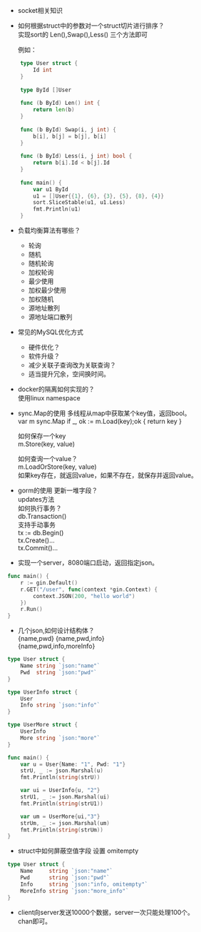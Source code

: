 - socket相关知识

- 如何根据struct中的参数对一个struct切片进行排序？                   
实现sort的 Len(),Swap(),Less() 三个方法即可                      

    例如：
```go
    type User struct {
    	Id int
    }
    
    type ById []User
    
    func (b ById) Len() int {
    	return len(b)
    }
    
    func (b ById) Swap(i, j int) {
    	b[i], b[j] = b[j], b[i]
    }
    
    func (b ById) Less(i, j int) bool {
    	return b[i].Id < b[j].Id
    }
    
    func main() {
    	var u1 ById
    	u1 = []User{{1}, {6}, {3}, {5}, {8}, {4}}    
    	sort.SliceStable(u1, u1.Less)
    	fmt.Println(u1)
    }

```


- 负载均衡算法有哪些？
    - 轮询
    - 随机
    - 随机轮询
    - 加权轮询
    - 最少使用
    - 加权最少使用
    - 加权随机
    - 源地址散列
    - 源地址端口散列
    
    
- 常见的MySQL优化方式
    - 硬件优化？
    - 软件升级？ 
    - 减少关联子查询改为关联查询？
    - 适当提升冗余，空间换时间。                     
    
  
    
- docker的隔离如何实现的？               
    使用linux namespace                   
    
- sync.Map的使用
  多线程从map中获取某个key值，返回bool。                      
  var m sync.Map
  if _, ok := m.Load(key);ok {
        return key
  }
  
  如何保存一个key                                         
  m.Store(key, value)                   
  
  如何查询一个value？                  
  m.LoadOrStore(key, value)                         
  如果key存在，就返回value，如果不存在，就保存并返回value。                           
  
   
- gorm的使用
    更新一堆字段？                     
    updates方法                       
    如何执行事务？                     
    db.Transaction()                                    
    支持手动事务                              
    tx := db.Begin()                
    tx.Create()...                              
    tx.Commit()...              
    
    
- 实现一个server，8080端口启动，返回指定json。             
```go
func main() {
	r := gin.Default()
	r.GET("/user", func(context *gin.Context) {
		context.JSON(200, "hello world")
	})
	r.Run()
}
```    

- 几个json,如何设计结构体？                           
{name,pwd}
{name,pwd,info}                         
{name,pwd,info,moreInfo}                

```go
type User struct {
	Name string `json:"name"`
	Pwd  string `json:"pwd"`
}

type UserInfo struct {
	User
	Info string `json:"info"`
}

type UserMore struct {
	UserInfo
	More string `json:"more"`
}

func main() {
	var u = User{Name: "1", Pwd: "1"}
	strU, _ := json.Marshal(u)
	fmt.Println(string(strU))

	var ui = UserInfo{u, "2"}
	strU1, _ := json.Marshal(ui)
	fmt.Println(string(strU1))

	var um = UserMore{ui,"3"}
	strUm, _ := json.Marshal(um)
	fmt.Println(string(strUm))
}

```

- struct中如何屏蔽空值字段
设置 omitempty                   
```go
type User struct {
	Name     string `json:"name"`
	Pwd      string `json:"pwd"`
	Info     string `json:"info, omitempty"`
	MoreInfo string `json:"more_info"`
}
```

- client向server发送10000个数据，server一次只能处理100个。                     
chan即可。                     





    
    
        
    

